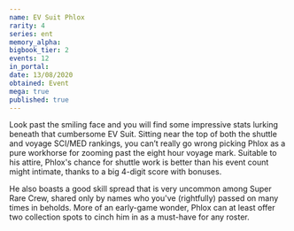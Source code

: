 ```yaml
---
name: EV Suit Phlox
rarity: 4
series: ent
memory_alpha:
bigbook_tier: 2
events: 12
in_portal:
date: 13/08/2020
obtained: Event
mega: true
published: true
---
```


Look past the smiling face and you will find some impressive stats lurking beneath that cumbersome EV Suit. Sitting near the top of both the shuttle and voyage SCI/MED rankings, you can’t really go wrong picking Phlox as a pure workhorse for zooming past the eight hour voyage mark. Suitable to his attire, Phlox's chance for shuttle work is better than his event count might intimate, thanks to a big 4-digit score with bonuses.

He also boasts a good skill spread that is very uncommon among Super Rare Crew, shared only by names who you've (rightfully) passed on many times in beholds. More of an early-game wonder, Phlox can at least offer two collection spots to cinch him in as a must-have for any roster.
